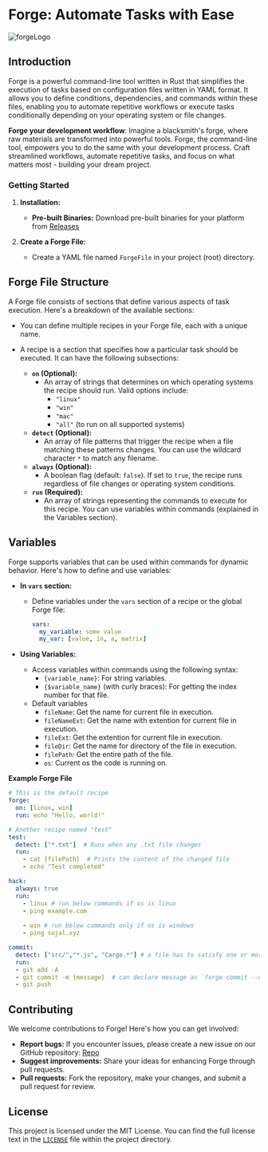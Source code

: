 # Forge: Automate Tasks with Ease
![forgeLogo](https://github.com/SujalChoudhari/Forge/assets/85174767/efdd0846-2bc9-4b59-9dbd-4747b6d7a63c)

## Introduction

Forge is a powerful command-line tool written in Rust that simplifies the execution of tasks based on configuration files written in YAML format. It allows you to define conditions, dependencies, and commands within these files, enabling you to automate repetitive workflows or execute tasks conditionally depending on your operating system or file changes.

**Forge your development workflow**: Imagine a blacksmith's forge, where raw materials are transformed into powerful tools. Forge, the command-line tool, empowers you to do the same with your development process. Craft streamlined workflows, automate repetitive tasks, and focus on what matters most - building your dream project.

### Getting Started

1. **Installation:**
   - **Pre-built Binaries:** Download pre-built binaries for your platform from [Releases](https://github.com/SujalChoudhari/Forge/releases)

2. **Create a Forge File:**
   - Create a YAML file named `ForgeFile` in your project (root) directory.

## Forge File Structure

A Forge file consists of sections that define various aspects of task execution. Here's a breakdown of the available sections:

- You can define multiple recipes in your Forge file, each with a unique name.
- A recipe is a section that specifies how a particular task should be executed. It can have the following subsections:

  * **`on` (Optional):**
    - An array of strings that determines on which operating systems the recipe should run. Valid options include:
      - `"linux"`
      - `"win"`
      - `"mac"`
      - `"all"` (to run on all supported systems)
  * **`detect` (Optional):**
    - An array of file patterns that trigger the recipe when a file matching these patterns changes. You can use the wildcard character `*` to match any filename.
  * **`always` (Optional):**
    - A boolean flag (default: `false`). If set to `true`, the recipe runs regardless of file changes or operating system conditions.
  * **`run` (Required):**
    - An array of strings representing the commands to execute for this recipe. You can use variables within commands (explained in the Variables section).


## Variables

Forge supports variables that can be used within commands for dynamic behavior. Here's how to define and use variables:

- **In `vars` section:**
  - Define variables under the `vars` section of a recipe or the global Forge file:

    ```yaml
    vars:
      my_variable: some value
      my_var: [value, in, a, matrix]
      ```

- **Using Variables:**
  - Access variables within commands using the following syntax:
    - `{variable_name}`: For string variables.
    - `{$variable_name}` (with curly braces): For getting the index number for that file.
  - Default variables
    - `fileName`: Get the name for current file in execution.
    - `fileNameExt`: Get the name with extention for current file in execution.
    - `fileExt`: Get the extention for current file in execution.
    - `fileDir`: Get the name for directory of the file in execution.
    - `filePath`: Get the entire path of the file.
    - `os`: Current os the code is running on.


**Example Forge File**

```yaml
# This is the default recipe
forge:
  on: [linux, win]
  run: echo "Hello, world!"

# Another recipe named "test"
test:
  detect: ["*.txt"]  # Runs when any .txt file changes
  run:
    - cat {filePath}  # Prints the content of the changed file
    - echo "Test completed"

hack:
  always: true
  run:
    - linux # run below commands if os is linux
    - ping example.com
    
    - win # run below commands only if os is windows
    - ping sujal.xyz

commit:
  detect: ["src/","*.js", "Cargo.*"] # a file has to satisfy one or more condition for the forge to detect.
  run:
  - git add -A
  - git commit -m {message}  # can declare message as `forge commit --message="Testing"` if not it will be asked during execution.
  - git push
```

## Contributing

We welcome contributions to Forge! Here's how you can get involved:

- **Report bugs:** If you encounter issues, please create a new issue on our GitHub repository: [Repo](https://github.com/SujalChoudhari/Forge)
- **Suggest improvements:** Share your ideas for enhancing Forge through pull requests.
- **Pull requests:** Fork the repository, make your changes, and submit a pull request for review.

## License

This project is licensed under the MIT License. You can find the full license text in the [`LICENSE`](https://github.com/SujalChoudhari/Forge/blob/main/LICENSE) file within the project directory.
